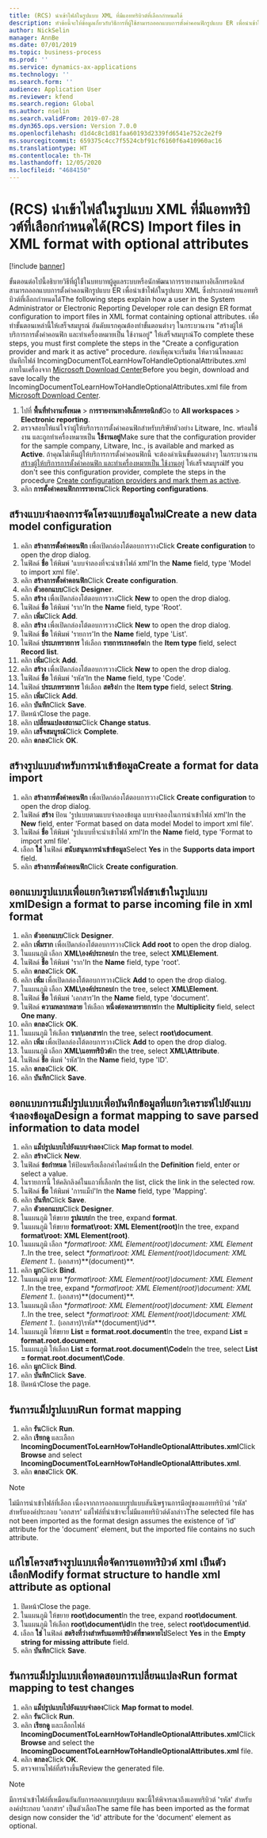 ```yaml
---
title: (RCS) นำเข้าไฟล์ในรูปแบบ XML ที่มีแอททริบิวต์ที่เลือกกำหนดได้
description: หัวข้อนี้จะให้ข้อมูลเกี่ยวกับวิธีการที่ผู้ใช้สามารถออกแบบการตั้งค่าคอนฟิกรูปแบบ ER เพื่อนำเข้าไฟล์ในรูปแบบ XML ที่มีแอททริบิวต์ที่เลือกกำหนดได้
author: NickSelin
manager: AnnBe
ms.date: 07/01/2019
ms.topic: business-process
ms.prod: ''
ms.service: dynamics-ax-applications
ms.technology: ''
ms.search.form: ''
audience: Application User
ms.reviewer: kfend
ms.search.region: Global
ms.author: nselin
ms.search.validFrom: 2019-07-28
ms.dyn365.ops.version: Version 7.0.0
ms.openlocfilehash: d1d4c8c1d81faa60193d2339fd6541e752c2e2f9
ms.sourcegitcommit: 659375c4cc7f5524cbf91cf6160f6a410960ac16
ms.translationtype: HT
ms.contentlocale: th-TH
ms.lasthandoff: 12/05/2020
ms.locfileid: "4684150"
---
```

# <a name="rcs-import-files-in-xml-format-with-optional-attributes"></a><span data-ttu-id="f5f11-103">(RCS) นำเข้าไฟล์ในรูปแบบ XML ที่มีแอททริบิวต์ที่เลือกกำหนดได้</span><span class="sxs-lookup"><span data-stu-id="f5f11-103">(RCS) Import files in XML format with optional attributes</span></span>

[!include [banner](../../includes/banner.md)]

<span data-ttu-id="f5f11-104">ขั้นตอนต่อไปนี้อธิบายวิธีที่ผู้ใช้ในบทบาทผู้ดูแลระบบหรือนักพัฒนาการรายงานทางอิเล็กทรอนิกส์ สามารถออกแบบการตั้งค่าคอนฟิกรูปแบบ ER เพื่อนำเข้าไฟล์ในรูปแบบ XML ซึ่งประกอบด้วยแอททริบิวต์ที่เลือกกำหนดได้</span><span class="sxs-lookup"><span data-stu-id="f5f11-104">The following steps explain how a user in the System Administrator or Electronic Reporting Developer role can design ER format configuration to import files in XML format containing optional attributes.</span></span> <span data-ttu-id="f5f11-105">เพื่อทำขั้นตอนเหล่านี้ให้เสร็จสมบูรณ์ อันดับแรกคุณต้องทำขั้นตอนต่างๆ ในกระบวนงาน "สร้างผู้ให้บริการการตั้งค่าคอนฟิก และทำเครื่องหมายเป็น ใช้งานอยู่" ให้เสร็จสมบูรณ์</span><span class="sxs-lookup"><span data-stu-id="f5f11-105">To complete these steps, you must first complete the steps in the "Create a configuration provider and mark it as active" procedure.</span></span> <span data-ttu-id="f5f11-106">ก่อนที่คุณจะเริ่มต้น ให้ดาวน์โหลดและบันทึกไฟล์ IncomingDocumentToLearnHowToHandleOptionalAttributes.xml ภายในเครื่องจาก [Microsoft Download Center](https://go.microsoft.com/fwlink/?linkid=874684)</span><span class="sxs-lookup"><span data-stu-id="f5f11-106">Before you begin, download and save locally the IncomingDocumentToLearnHowToHandleOptionalAttributes.xml file from [Microsoft Download Center](https://go.microsoft.com/fwlink/?linkid=874684).</span></span>

1.    <span data-ttu-id="f5f11-107">ไปที่ **พื้นที่ทำงานทั้งหมด** > **การรายงานทางอิเล็กทรอนิกส์**</span><span class="sxs-lookup"><span data-stu-id="f5f11-107">Go to **All workspaces** > **Electronic reporting**.</span></span>
2.    <span data-ttu-id="f5f11-108">ตรวจสอบให้แน่ใจว่าผู้ให้บริการการตั้งค่าคอนฟิกสำหรับบริษัทตัวอย่าง Litware, Inc. พร้อมใช้งาน และถูกทำเครื่องหมายเป็น **ใช้งานอยู่**</span><span class="sxs-lookup"><span data-stu-id="f5f11-108">Make sure that the configuration provider for the sample company, Litware, Inc., is available and marked as **Active**.</span></span> <span data-ttu-id="f5f11-109">ถ้าคุณไม่เห็นผู้ให้บริการการตั้งค่าคอนฟิกนี้ จะต้องดำเนินขั้นตอนต่างๆ ในกระบวนงาน [สร้างผู้ให้บริการการตั้งค่าคอนฟิก และทำเครื่องหมายเป็น ใช้งานอยู่](er-configuration-provider-mark-it-active-2016-11.md) ให้เสร็จสมบูรณ์</span><span class="sxs-lookup"><span data-stu-id="f5f11-109">If you don't see this configuration provider, complete the steps in the procedure [Create configuration providers and mark them as active](er-configuration-provider-mark-it-active-2016-11.md).</span></span>
3.    <span data-ttu-id="f5f11-110">คลิก **การตั้งค่าคอนฟิกการรายงาน**</span><span class="sxs-lookup"><span data-stu-id="f5f11-110">Click **Reporting configurations**.</span></span>

## <a name="create-a-new-data-model-configuration"></a><span data-ttu-id="f5f11-111">สร้างแบบจำลองการจัดโครงแบบข้อมูลใหม่</span><span class="sxs-lookup"><span data-stu-id="f5f11-111">Create a new data model configuration</span></span>
1.    <span data-ttu-id="f5f11-112">คลิก **สร้างการตั้งค่าคอนฟิก** เพื่อเปิดกล่องโต้ตอบการวาง</span><span class="sxs-lookup"><span data-stu-id="f5f11-112">Click **Create configuration** to open the drop dialog.</span></span>
2.    <span data-ttu-id="f5f11-113">ในฟิลด์ **ชื่อ** ให้พิมพ์ 'แบบจำลองที่จะนำเข้าไฟล์ xml'</span><span class="sxs-lookup"><span data-stu-id="f5f11-113">In the **Name** field, type 'Model to import xml file'.</span></span>
3.    <span data-ttu-id="f5f11-114">คลิก **สร้างการตั้งค่าคอนฟิก**</span><span class="sxs-lookup"><span data-stu-id="f5f11-114">Click **Create configuration**.</span></span>
4.    <span data-ttu-id="f5f11-115">คลิก **ตัวออกแบบ**</span><span class="sxs-lookup"><span data-stu-id="f5f11-115">Click **Designer**.</span></span>
5.    <span data-ttu-id="f5f11-116">คลิก **สร้าง** เพื่อเปิดกล่องโต้ตอบการวาง</span><span class="sxs-lookup"><span data-stu-id="f5f11-116">Click **New** to open the drop dialog.</span></span>
6.    <span data-ttu-id="f5f11-117">ในฟิลด์ **ชื่อ** ให้พิมพ์ 'ราก'</span><span class="sxs-lookup"><span data-stu-id="f5f11-117">In the **Name** field, type 'Root'.</span></span>
7.    <span data-ttu-id="f5f11-118">คลิก **เพิ่ม**</span><span class="sxs-lookup"><span data-stu-id="f5f11-118">Click **Add**.</span></span>
8.    <span data-ttu-id="f5f11-119">คลิก **สร้าง** เพื่อเปิดกล่องโต้ตอบการวาง</span><span class="sxs-lookup"><span data-stu-id="f5f11-119">Click **New** to open the drop dialog.</span></span>
9.    <span data-ttu-id="f5f11-120">ในฟิลด์ **ชื่อ** ให้พิมพ์ 'รายการ'</span><span class="sxs-lookup"><span data-stu-id="f5f11-120">In the **Name** field, type 'List'.</span></span>
10.    <span data-ttu-id="f5f11-121">ในฟิลด์ **ประเภทรายการ** ให้เลือก **รายการเรกคอร์ด**</span><span class="sxs-lookup"><span data-stu-id="f5f11-121">In the **Item type** field, select **Record list**.</span></span>
11.    <span data-ttu-id="f5f11-122">คลิก **เพิ่ม**</span><span class="sxs-lookup"><span data-stu-id="f5f11-122">Click **Add**.</span></span>
12.    <span data-ttu-id="f5f11-123">คลิก **สร้าง** เพื่อเปิดกล่องโต้ตอบการวาง</span><span class="sxs-lookup"><span data-stu-id="f5f11-123">Click **New** to open the drop dialog.</span></span>
13.    <span data-ttu-id="f5f11-124">ในฟิลด์ **ชื่อ** ให้พิมพ์ 'รหัส'</span><span class="sxs-lookup"><span data-stu-id="f5f11-124">In the **Name** field, type 'Code'.</span></span>
14.    <span data-ttu-id="f5f11-125">ในฟิลด์ **ประเภทรายการ** ให้เลือก **สตริง**</span><span class="sxs-lookup"><span data-stu-id="f5f11-125">In the **Item type** field, select **String**.</span></span>
15.    <span data-ttu-id="f5f11-126">คลิก **เพิ่ม**</span><span class="sxs-lookup"><span data-stu-id="f5f11-126">Click **Add**.</span></span>
16.    <span data-ttu-id="f5f11-127">คลิก **บันทึก**</span><span class="sxs-lookup"><span data-stu-id="f5f11-127">Click **Save**.</span></span>
17.    <span data-ttu-id="f5f11-128">ปิดหน้า</span><span class="sxs-lookup"><span data-stu-id="f5f11-128">Close the page.</span></span>
18.    <span data-ttu-id="f5f11-129">คลิก **เปลี่ยนแปลงสถานะ**</span><span class="sxs-lookup"><span data-stu-id="f5f11-129">Click **Change status**.</span></span>
19.    <span data-ttu-id="f5f11-130">คลิก **เสร็จสมบูรณ์**</span><span class="sxs-lookup"><span data-stu-id="f5f11-130">Click **Complete**.</span></span>
20.    <span data-ttu-id="f5f11-131">คลิก **ตกลง**</span><span class="sxs-lookup"><span data-stu-id="f5f11-131">Click **OK**.</span></span>

## <a name="create-a-format-for-data-import"></a><span data-ttu-id="f5f11-132">สร้างรูปแบบสำหรับการนำเข้าข้อมูล</span><span class="sxs-lookup"><span data-stu-id="f5f11-132">Create a format for data import</span></span>
1.    <span data-ttu-id="f5f11-133">คลิก **สร้างการตั้งค่าคอนฟิก** เพื่อเปิดกล่องโต้ตอบการวาง</span><span class="sxs-lookup"><span data-stu-id="f5f11-133">Click **Create configuration** to open the drop dialog.</span></span>
2.    <span data-ttu-id="f5f11-134">ในฟิลด์ **สร้าง** ป้อน 'รูปแบบตามแบบจำลองข้อมูล แบบจำลองในการนำเข้าไฟล์ xml'</span><span class="sxs-lookup"><span data-stu-id="f5f11-134">In the **New** field, enter 'Format based on data model Model to import xml file'.</span></span>
3.    <span data-ttu-id="f5f11-135">ในฟิลด์ **ชื่อ** ให้พิมพ์ 'รูปแบบที่จะนำเข้าไฟล์ xml'</span><span class="sxs-lookup"><span data-stu-id="f5f11-135">In the **Name** field, type 'Format to import xml file'.</span></span>
4.    <span data-ttu-id="f5f11-136">เลือก **ใช่** ในฟิลด์ **สนับสนุนการนำเข้าข้อมูล**</span><span class="sxs-lookup"><span data-stu-id="f5f11-136">Select **Yes** in the **Supports data import** field.</span></span>
5.    <span data-ttu-id="f5f11-137">คลิก **สร้างการตั้งค่าคอนฟิก**</span><span class="sxs-lookup"><span data-stu-id="f5f11-137">Click **Create configuration**.</span></span>

## <a name="design-a-format-to-parse-incoming-file-in-xml-format"></a><span data-ttu-id="f5f11-138">ออกแบบรูปแบบเพื่อแยกวิเคราะห์ไฟล์ขาเข้าในรูปแบบ xml</span><span class="sxs-lookup"><span data-stu-id="f5f11-138">Design a format to parse incoming file in xml format</span></span>
1.    <span data-ttu-id="f5f11-139">คลิก **ตัวออกแบบ**</span><span class="sxs-lookup"><span data-stu-id="f5f11-139">Click **Designer**.</span></span>
2.    <span data-ttu-id="f5f11-140">คลิก **เพิ่มราก** เพื่อเปิดกล่องโต้ตอบการวาง</span><span class="sxs-lookup"><span data-stu-id="f5f11-140">Click **Add root** to open the drop dialog.</span></span>
3.    <span data-ttu-id="f5f11-141">ในแผนภูมิ เลือก **XML\องค์ประกอบ**</span><span class="sxs-lookup"><span data-stu-id="f5f11-141">In the tree, select **XML\Element**.</span></span>
4.    <span data-ttu-id="f5f11-142">ในฟิลด์ **ชื่อ** ให้พิมพ์ 'ราก'</span><span class="sxs-lookup"><span data-stu-id="f5f11-142">In the **Name** field, type 'root'.</span></span>
5.    <span data-ttu-id="f5f11-143">คลิก **ตกลง**</span><span class="sxs-lookup"><span data-stu-id="f5f11-143">Click **OK**.</span></span>
6.    <span data-ttu-id="f5f11-144">คลิก **เพิ่ม** เพื่อเปิดกล่องโต้ตอบการวาง</span><span class="sxs-lookup"><span data-stu-id="f5f11-144">Click **Add** to open the drop dialog.</span></span>
7.    <span data-ttu-id="f5f11-145">ในแผนภูมิ เลือก **XML\องค์ประกอบ**</span><span class="sxs-lookup"><span data-stu-id="f5f11-145">In the tree, select **XML\Element**.</span></span>
8.    <span data-ttu-id="f5f11-146">ในฟิลด์ **ชื่อ** ให้พิมพ์ 'เอกสาร'</span><span class="sxs-lookup"><span data-stu-id="f5f11-146">In the **Name** field, type 'document'.</span></span>
9.    <span data-ttu-id="f5f11-147">ในฟิลด์ **ความหลากหลาย** ให้เลือก **หนึ่งต่อหลายรายการ**</span><span class="sxs-lookup"><span data-stu-id="f5f11-147">In the **Multiplicity** field, select **One many**.</span></span>
10.    <span data-ttu-id="f5f11-148">คลิก **ตกลง**</span><span class="sxs-lookup"><span data-stu-id="f5f11-148">Click **OK**.</span></span>
11.    <span data-ttu-id="f5f11-149">ในแผนภูมิ ให้เลือก **ราก\เอกสาร**</span><span class="sxs-lookup"><span data-stu-id="f5f11-149">In the tree, select **root\document**.</span></span>
12.    <span data-ttu-id="f5f11-150">คลิก **เพิ่ม** เพื่อเปิดกล่องโต้ตอบการวาง</span><span class="sxs-lookup"><span data-stu-id="f5f11-150">Click **Add** to open the drop dialog.</span></span>
13.    <span data-ttu-id="f5f11-151">ในแผนภูมิ เลือก **XML\แอททริบิวต์**</span><span class="sxs-lookup"><span data-stu-id="f5f11-151">In the tree, select **XML\Attribute**.</span></span>
14.    <span data-ttu-id="f5f11-152">ในฟิลด์ **ชื่อ** พิมพ์ 'รหัส'</span><span class="sxs-lookup"><span data-stu-id="f5f11-152">In the **Name** field, type 'ID'.</span></span>
15.    <span data-ttu-id="f5f11-153">คลิก **ตกลง**</span><span class="sxs-lookup"><span data-stu-id="f5f11-153">Click **OK**.</span></span>
16.    <span data-ttu-id="f5f11-154">คลิก **บันทึก**</span><span class="sxs-lookup"><span data-stu-id="f5f11-154">Click **Save**.</span></span>

## <a name="design-a-format-mapping-to-save-parsed-information-to-data-model"></a><span data-ttu-id="f5f11-155">ออกแบบการแม็ปรูปแบบเพื่อบันทึกข้อมูลที่แยกวิเคราะห์ไปยังแบบจำลองข้อมูล</span><span class="sxs-lookup"><span data-stu-id="f5f11-155">Design a format mapping to save parsed information to data model</span></span>
1. <span data-ttu-id="f5f11-156">คลิก **แม็ปรูปแบบไปยังแบบจำลอง**</span><span class="sxs-lookup"><span data-stu-id="f5f11-156">Click **Map format to model**.</span></span>
2. <span data-ttu-id="f5f11-157">คลิก **สร้าง**</span><span class="sxs-lookup"><span data-stu-id="f5f11-157">Click **New**.</span></span>
3. <span data-ttu-id="f5f11-158">ในฟิลด์ **ข้อกำหนด** ให้ป้อนหรือเลือกค่าใดค่าหนึ่ง</span><span class="sxs-lookup"><span data-stu-id="f5f11-158">In the **Definition** field, enter or select a value.</span></span>
4. <span data-ttu-id="f5f11-159">ในรายการนี้ ให้คลิกลิงค์ในแถวที่เลือก</span><span class="sxs-lookup"><span data-stu-id="f5f11-159">In the list, click the link in the selected row.</span></span>
5. <span data-ttu-id="f5f11-160">ในฟิลด์ **ชื่อ** ให้พิมพ์ 'การแม็ป'</span><span class="sxs-lookup"><span data-stu-id="f5f11-160">In the **Name** field, type 'Mapping'.</span></span>
6. <span data-ttu-id="f5f11-161">คลิก **บันทึก**</span><span class="sxs-lookup"><span data-stu-id="f5f11-161">Click **Save**.</span></span>
7. <span data-ttu-id="f5f11-162">คลิก **ตัวออกแบบ**</span><span class="sxs-lookup"><span data-stu-id="f5f11-162">Click **Designer**.</span></span>
8. <span data-ttu-id="f5f11-163">ในแผนภูมิ ให้ขยาย **รูปแบบ**</span><span class="sxs-lookup"><span data-stu-id="f5f11-163">In the tree, expand **format**.</span></span>
9. <span data-ttu-id="f5f11-164">ในแผนภูมิ ให้ขยาย **format\root: XML Element(root)**</span><span class="sxs-lookup"><span data-stu-id="f5f11-164">In the tree, expand **format\root: XML Element(root)**.</span></span>
10.    <span data-ttu-id="f5f11-165">ในแผนภูมิ เลือก \**format\root: XML Element(root)\document: XML Element 1..*</span><span class="sxs-lookup"><span data-stu-id="f5f11-165">In the tree, select \**format\root: XML Element(root)\document: XML Element 1..*</span></span> <span data-ttu-id="f5f11-166">(เอกสาร)\*\*</span><span class="sxs-lookup"><span data-stu-id="f5f11-166">(document)\*\*.</span></span>
11.    <span data-ttu-id="f5f11-167">คลิก **ผูก**</span><span class="sxs-lookup"><span data-stu-id="f5f11-167">Click **Bind**.</span></span>
12.    <span data-ttu-id="f5f11-168">ในแผนภูมิ ขยาย \**format\root: XML Element(root)\document: XML Element 1..*</span><span class="sxs-lookup"><span data-stu-id="f5f11-168">In the tree, expand \**format\root: XML Element(root)\document: XML Element 1..*</span></span> <span data-ttu-id="f5f11-169">(เอกสาร)\*\*</span><span class="sxs-lookup"><span data-stu-id="f5f11-169">(document)\*\*.</span></span>
13.    <span data-ttu-id="f5f11-170">ในแผนภูมิ เลือก \**format\root: XML Element(root)\document: XML Element 1..*</span><span class="sxs-lookup"><span data-stu-id="f5f11-170">In the tree, select \**format\root: XML Element(root)\document: XML Element 1..*</span></span> <span data-ttu-id="f5f11-171">(เอกสาร)\รหัส\*\*</span><span class="sxs-lookup"><span data-stu-id="f5f11-171">(document)\id\*\*.</span></span>
14.    <span data-ttu-id="f5f11-172">ในแผนภูมิ ให้ขยาย **List = format.root.document**</span><span class="sxs-lookup"><span data-stu-id="f5f11-172">In the tree, expand **List = format.root.document**.</span></span>
15.    <span data-ttu-id="f5f11-173">ในแผนภูมิ ให้เลือก **List = format.root.document\Code**</span><span class="sxs-lookup"><span data-stu-id="f5f11-173">In the tree, select **List = format.root.document\Code**.</span></span>
16.    <span data-ttu-id="f5f11-174">คลิก **ผูก**</span><span class="sxs-lookup"><span data-stu-id="f5f11-174">Click **Bind**.</span></span>
17.    <span data-ttu-id="f5f11-175">คลิก **บันทึก**</span><span class="sxs-lookup"><span data-stu-id="f5f11-175">Click **Save**.</span></span>
18.    <span data-ttu-id="f5f11-176">ปิดหน้า</span><span class="sxs-lookup"><span data-stu-id="f5f11-176">Close the page.</span></span>
 
## <a name="run-format-mapping"></a><span data-ttu-id="f5f11-177">รันการแม็ปรูปแบบ</span><span class="sxs-lookup"><span data-stu-id="f5f11-177">Run format mapping</span></span>
1. <span data-ttu-id="f5f11-178">คลิก **รัน**</span><span class="sxs-lookup"><span data-stu-id="f5f11-178">Click **Run**.</span></span>
2. <span data-ttu-id="f5f11-179">คลิก **เรียกดู** และเลือก **IncomingDocumentToLearnHowToHandleOptionalAttributes.xml**</span><span class="sxs-lookup"><span data-stu-id="f5f11-179">Click **Browse** and select **IncomingDocumentToLearnHowToHandleOptionalAttributes.xml**.</span></span>
3. <span data-ttu-id="f5f11-180">คลิก **ตกลง**</span><span class="sxs-lookup"><span data-stu-id="f5f11-180">Click **OK**.</span></span>

> [!NOTE]
> <span data-ttu-id="f5f11-181">ไม่มีการนำเข้าไฟล์ที่เลือก เนื่องจากการออกแบบรูปแบบสันนิษฐานการมีอยู่ของแอททริบิวต์ 'รหัส' สำหรับองค์ประกอบ 'เอกสาร' แต่ไฟล์ที่นำเข้าจะไม่มีแอททริบิวต์ดังกล่าว</span><span class="sxs-lookup"><span data-stu-id="f5f11-181">The selected file has not been imported as the format design assumes the existence of 'id' attribute for the 'document' element, but the imported file contains no such attribute.</span></span>

## <a name="modify-format-structure-to-handle-xml-attribute-as-optional"></a><span data-ttu-id="f5f11-182">แก้ไขโครงสร้างรูปแบบเพื่อจัดการแอททริบิวต์ xml เป็นตัวเลือก</span><span class="sxs-lookup"><span data-stu-id="f5f11-182">Modify format structure to handle xml attribute as optional</span></span>
1. <span data-ttu-id="f5f11-183">ปิดหน้า</span><span class="sxs-lookup"><span data-stu-id="f5f11-183">Close the page.</span></span>
2. <span data-ttu-id="f5f11-184">ในแผนภูมิ ให้ขยาย **root\document**</span><span class="sxs-lookup"><span data-stu-id="f5f11-184">In the tree, expand **root\document**.</span></span>
3. <span data-ttu-id="f5f11-185">ในแผนภูมิ ให้เลือก **root\document\id**</span><span class="sxs-lookup"><span data-stu-id="f5f11-185">In the tree, select **root\document\id**.</span></span>
4. <span data-ttu-id="f5f11-186">เลือก **ใช่** ในฟิลด์ **สตริงที่ว่างสำหรับแอททริบิวต์ที่ขาดหายไป**</span><span class="sxs-lookup"><span data-stu-id="f5f11-186">Select **Yes** in the **Empty string for missing attribute** field.</span></span>
5. <span data-ttu-id="f5f11-187">คลิก **บันทึก**</span><span class="sxs-lookup"><span data-stu-id="f5f11-187">Click **Save**.</span></span>
 
## <a name="run-format-mapping-to-test-changes"></a><span data-ttu-id="f5f11-188">รันการแม็ปรูปแบบเพื่อทดสอบการเปลี่ยนแปลง</span><span class="sxs-lookup"><span data-stu-id="f5f11-188">Run format mapping to test changes</span></span>
1. <span data-ttu-id="f5f11-189">คลิก **แม็ปรูปแบบไปยังแบบจำลอง**</span><span class="sxs-lookup"><span data-stu-id="f5f11-189">Click **Map format to model**.</span></span>
2. <span data-ttu-id="f5f11-190">คลิก **รัน**</span><span class="sxs-lookup"><span data-stu-id="f5f11-190">Click **Run**.</span></span>
3. <span data-ttu-id="f5f11-191">คลิก **เรียกดู** และเลือกไฟล์ **IncomingDocumentToLearnHowToHandleOptionalAttributes.xml**</span><span class="sxs-lookup"><span data-stu-id="f5f11-191">Click **Browse** and select the **IncomingDocumentToLearnHowToHandleOptionalAttributes.xml** file.</span></span>
4. <span data-ttu-id="f5f11-192">คลิก **ตกลง**</span><span class="sxs-lookup"><span data-stu-id="f5f11-192">Click **OK**.</span></span>
5. <span data-ttu-id="f5f11-193">ตรวจทานไฟล์ที่สร้างขึ้น</span><span class="sxs-lookup"><span data-stu-id="f5f11-193">Review the generated file.</span></span> 

> [!NOTE]
> <span data-ttu-id="f5f11-194">มีการนำเข้าไฟล์ที่เหมือนกันกับการออกแบบรูปแบบ ขณะนี้ให้พิจารณาถึงแอททริบิวต์ 'รหัส' สำหรับองค์ประกอบ 'เอกสาร' เป็นตัวเลือก</span><span class="sxs-lookup"><span data-stu-id="f5f11-194">The same file has been imported as the format design now consider the 'id' attribute for the 'document' element as optional.</span></span>
